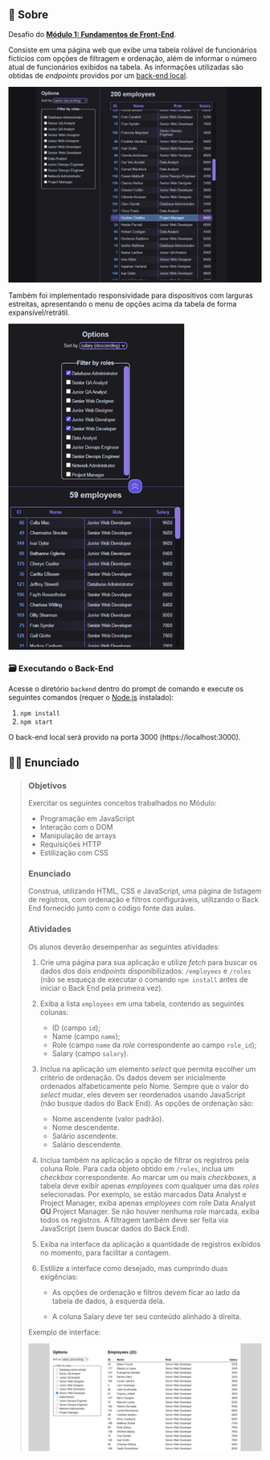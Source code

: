 ## 📃 Sobre

Desafio do **[Módulo 1: Fundamentos de Front-End](../)**.

Consiste em uma página web que exibe uma tabela rolável de funcionários fictícios com opções de filtragem e ordenação, além de informar o número atual de funcionários exibidos na tabela. As informações utilizadas são obtidas de *endpoints* providos por um [back-end local](backend/).

[<img alt="Interface do desafio completo" src="../../image/modulo-1/desafio-wide.png" width="700px">](../../image/modulo-1-desafio-wide.png)

Também foi implementado responsividade para dispositivos com larguras estreitas, apresentando o menu de opções acima da tabela de forma expansível/retrátil.

[<img alt="Interface mobile do desafio completo" src="../../image/modulo-1/desafio-narrow.png" width="350px">](../../image/modulo-1-desafio-narrow.png)

### 🗃️ Executando o Back-End

Acesse o diretório `backend` dentro do prompt de comando e execute os seguintes comandos (requer o [Node.js](https://nodejs.org/en/download/) instalado):

1. `npm install`
2. `npm start`

O back-end local será provido na porta 3000 (https://localhost:3000).

##  👨‍🏫 Enunciado

> ### Objetivos
>
> Exercitar os seguintes conceitos trabalhados no Módulo:
>
> - Programação em JavaScript
> - Interação com o DOM
> - Manipulação de arrays
> - Requisições HTTP
> - Estilização com CSS
>
> ### Enunciado
>
> Construa, utilizando HTML, CSS e JavaScript, uma página de listagem de registros, com ordenação e filtros configuráveis, utilizando o Back End fornecido junto com o código fonte das aulas.
>
> ### Atividades
>
> Os alunos deverão desempenhar as seguintes atividades:
> 1. Crie uma página para sua aplicação e utilize *fetch* para buscar os dados dos dois *endpoints* disponibilizados: `/employees` e `/roles` (não se esqueça de executar o comando `npm install` antes de iniciar o Back End pela primeira vez).
>
> 2. Exiba a lista `employees` em uma tabela, contendo as seguintes colunas:
>
>    - ID (campo `id`);
>    - Name (campo `name`);
>    - Role (campo `name` da *role* correspondente ao campo `role_id`);
>    - Salary (campo `salary`).
>
> 3. Inclua na aplicação um elemento *select* que permita escolher um critério de ordenação. Os dados devem ser inicialmente ordenados alfabeticamente pelo Nome. Sempre que o valor do *select* mudar, eles devem ser reordenados usando JavaScript (não busque dados do Back End). As opções de ordenação são:
>
>    - Nome ascendente (valor padrão).
>    - Nome descendente.
>    - Salário ascendente.
>    - Salário descendente.
>
> 4. Inclua também na aplicação a opção de filtrar os registros pela coluna Role. Para cada objeto obtido em `/roles`, inclua um *checkbox* correspondente. Ao marcar um ou mais *checkboxes*, a tabela deve exibir apenas *employees* com qualquer uma das *roles* selecionadas. Por exemplo, se estão marcados Data Analyst e Project Manager, exiba apenas *employees* com role Data Analyst __OU__ Project Manager. Se não houver nenhuma *role* marcada, exiba todos os registros. A filtragem também deve ser feita via JavaScript (sem buscar dados do Back End).
>
> 5. Exiba na interface da aplicação a quantidade de registros exibidos no momento, para facilitar a contagem.
>
> 6. Estilize a interface como desejado, mas cumprindo duas exigências:
>
>    - As opções de ordenação e filtros devem ficar ao lado da tabela de dados, à esquerda dela.
>
>    - A coluna Salary deve ter seu conteúdo alinhado à direita.
>
> Exemplo de interface:
>
> <img alt="Exemplo de interface" src="../../image/modulo-1/exemplo-desafio.png" width="1000px">